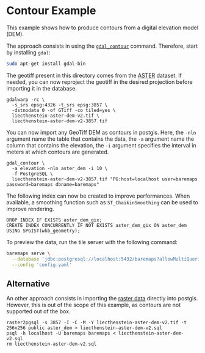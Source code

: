 # Contour Example

This example shows how to produce contours from a digital elevation model (DEM).

The approach consists in using the [`gdal_contour`](https://gdal.org/programs/gdal_contour.html) command.
Therefore, start by installing `gdal`:

```bash
sudo apt-get install gdal-bin
```

The geotiff present in this directory comes from the [ASTER](https://asterweb.jpl.nasa.gov/gdem.asp) dataset.
If needed, you can now reproject the geotiff in the desired projection before importing it in the database.

```
gdalwarp -rc \
  -s_srs epsg:4326 -t_srs epsg:3857 \
  -dstnodata 0 -of GTiff -co tiled=yes \
  liecthenstein-aster-dem-v2.tif \
  liecthenstein-aster-dem-v2-3857.tif
```

You can now import any GeoTiff DEM as contours in postgis. 
Here, the `-nln` argument name the table that contains the data, 
the `-a` argument name the column that contains the elevation, 
the `-i` argument specifies the interval in meters at which contours are generated. 

```
gdal_contour \
  -a elevation -nln aster_dem -i 10 \
  -f PostgreSQL \
  liecthenstein-aster-dem-v2-3857.tif "PG:host=localhost user=baremaps password=baremaps dbname=baremaps"
```

The following index can now be created to improve performances. 
When available, a smoothing function such as `ST_ChaikinSmoothing` can be used to improve rendering. 

```postgresql
DROP INDEX IF EXISTS aster_dem_gix;
CREATE INDEX CONCURRENTLY IF NOT EXISTS aster_dem_gix ON aster_dem USING SPGIST(wkb_geometry);
```

To preview the data, run the tile server with the following command:

```bash
baremaps serve \
  --database 'jdbc:postgresql://localhost:5432/baremaps?allowMultiQueries=true&user=baremaps&password=baremaps' \
  --config 'config.yaml'
```

## Alternative

An other approach consists in importing the [raster data](https://postgis.net/docs/RT_reference.html) directly into postgis.
However, this is out of the scope of this example, as contours are not supported out of the box.

```
raster2pgsql -s 3857 -I -C -M -Y liecthenstein-aster-dem-v2.tif -t 256x256 public aster_dem > liecthenstein-aster-dem-v2.sql
psql -h localhost -U baremaps baremaps < liecthenstein-aster-dem-v2.sql
rm liecthenstein-aster-dem-v2.sql
```